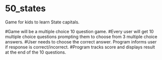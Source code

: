 # 50_states
Game for kids to learn State capitals.

#Game will be a multiple choice 10 question game.
#Every user will get 10 multiple choice questions prompting them to choose from 3 multiple choice answers.
#User needs to choose the correct answer. Program informs user if response is correct/incorrect.
#Program tracks score and displays result at the end of the 10 questions.
